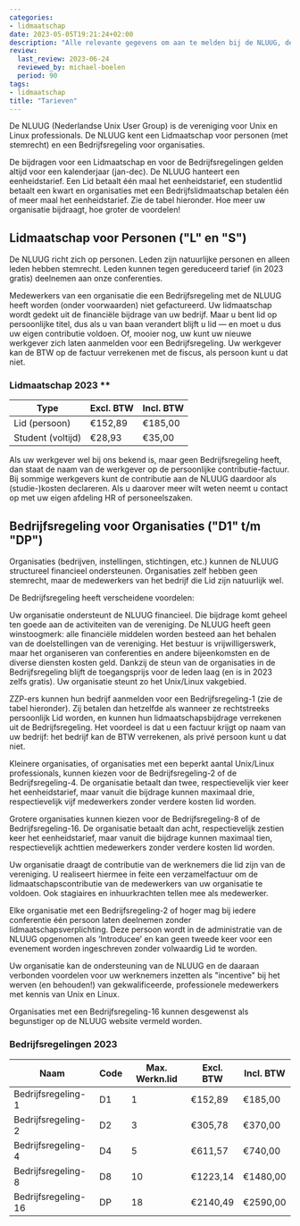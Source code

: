 ```yaml
---
categories:
- lidmaatschap
date: 2023-05-05T19:21:24+02:00
description: "Alle relevante gegevens om aan te melden bij de NLUUG, de vereniging van professionele gebruikers van open systemen en open standaarden"
review:
  last_review: 2023-06-24
  reviewed_by: michael-boelen
  period: 90
tags:
- lidmaatschap
title: "Tarieven"
---
```


De NLUUG (Nederlandse Unix User Group) is de vereniging voor Unix en Linux professionals. De NLUUG kent een Lidmaatschap voor personen (met stemrecht) en een Bedrijfsregeling voor organisaties.

De bijdragen voor een Lidmaatschap en voor de Bedrijfsregelingen gelden altijd voor een kalenderjaar (jan-dec). De NLUUG hanteert een eenheidstarief. Een Lid betaalt één maal het eenheidstarief, een studentlid betaalt een kwart en organisaties met een Bedrijfslidmaatschap betalen één of meer maal het eenheidstarief. Zie de tabel hieronder. Hoe meer uw organisatie bijdraagt, hoe groter de voordelen!

## Lidmaatschap voor Personen ("L" en "S")

De NLUUG richt zich op personen. Leden zijn natuurlijke personen en alleen leden hebben stemrecht. Leden kunnen tegen gereduceerd tarief (in 2023 gratis) deelnemen aan onze conferenties.

Medewerkers van een organisatie die een Bedrijfsregeling met de NLUUG heeft worden (onder voorwaarden) niet gefactureerd. Uw lidmaatschap wordt gedekt uit de financiële bijdrage van uw bedrijf. Maar u bent lid op persoonlijke titel, dus als u van baan verandert blijft u lid — en moet u dus uw eigen contributie voldoen. Of, mooier nog, uw kunt uw nieuwe werkgever zich laten aanmelden voor een Bedrijfsregeling. Uw werkgever kan de BTW op de factuur verrekenen met de fiscus, als persoon kunt u dat niet.

### Lidmaatschap 2023 **

| Type              | Excl. BTW | Incl. BTW |
| ---               | ---       | ---       |
| Lid (persoon)     | €152,89   | €185,00   |
| Student (voltijd) | €28,93    | €35,00    |

Als uw werkgever wel bij ons bekend is, maar geen Bedrijfsregeling heeft, dan staat de naam van de werkgever op de persoonlijke contributie-factuur. Bij sommige werkgevers kunt de contributie aan de NLUUG daardoor als (studie-)kosten declareren. Als u daarover meer wilt weten neemt u contact op met uw eigen afdeling HR of personeelszaken.

## Bedrijfsregeling voor Organisaties ("D1" t/m "DP")

Organisaties (bedrijven, instellingen, stichtingen, etc.) kunnen de NLUUG structureel financieel ondersteunen. Organisaties zelf hebben geen stemrecht, maar de medewerkers van het bedrijf die Lid zijn natuurlijk wel.

De Bedrijfsregeling heeft verscheidene voordelen:

Uw organisatie ondersteunt de NLUUG financieel. Die bijdrage komt geheel ten goede aan de activiteiten van de vereniging. De NLUUG heeft geen winstoogmerk: alle financiële middelen worden besteed aan het behalen van de doelstellingen van de vereniging. Het bestuur is vrijwilligerswerk, maar het organiseren van conferenties en andere bijeenkomsten en de diverse diensten kosten geld. Dankzij de steun van de organisaties in de Bedrijfsregeling blijft de toegangsprijs voor de leden laag (en is in 2023 zelfs gratis). Uw organisatie steunt zo het Unix/Linux vakgebied.

ZZP-ers kunnen hun bedrijf aanmelden voor een Bedrijfsregeling-1 (zie de tabel hieronder). Zij betalen dan hetzelfde als wanneer ze rechtstreeks persoonlijk Lid worden, en kunnen hun lidmaatschapsbijdrage verrekenen uit de Bedrijfsregeling. Het voordeel is dat u een factuur krijgt op naam van uw bedrijf: het bedrijf kan de BTW verrekenen, als privé persoon kunt u dat niet.

Kleinere organisaties, of organisaties met een beperkt aantal Unix/Linux professionals, kunnen kiezen voor de Bedrijfsregeling-2 of de Bedrijfsregeling-4. De organisatie betaalt dan twee, respectievelijk vier keer het eenheidstarief, maar vanuit die bijdrage kunnen maximaal drie, respectievelijk vijf medewerkers zonder verdere kosten lid worden.

Grotere organisaties kunnen kiezen voor de Bedrijfsregeling-8 of de Bedrijfsregeling-16. De organisatie betaalt dan acht, respectievelijk zestien keer het eenheidstarief, maar vanuit die bijdrage kunnen maximaal tien, respectievelijk achttien medewerkers zonder verdere kosten lid worden.

Uw organisatie draagt de contributie van de werknemers die lid zijn van de vereniging. U realiseert hiermee in feite een verzamelfactuur om de lidmaatschapscontributie van de medewerkers van uw organisatie te voldoen. Ook stagiaires en inhuurkrachten tellen mee als medewerker.

Elke organisatie met een Bedrijfsregeling-2 of hoger mag bij iedere conferentie één persoon laten deelnemen zonder lidmaatschapsverplichting. Deze persoon wordt in de administratie van de NLUUG opgenomen als ‘Introducee’ en kan geen tweede keer voor een evenement worden ingeschreven zonder volwaardig Lid te worden.

Uw organisatie kan de ondersteuning van de NLUUG en de daaraan verbonden voordelen voor uw werknemers inzetten als "incentive" bij het werven (en behouden!) van gekwalificeerde, professionele medewerkers met kennis van Unix en Linux.

Organisaties met een Bedrijfsregeling-16 kunnen desgewenst als begunstiger op de NLUUG website vermeld worden.

### Bedrijfsregelingen 2023

| Naam                | Code | Max. Werkn.lid | Excl. BTW | Incl. BTW |
| ---                 | ---  | ---            | ---       | ---       |
| Bedrijfsregeling-1  | D1   | 1              | €152,89   | €185,00   |
| Bedrijfsregeling-2  | D2   | 3              | €305,78   | €370,00   |
| Bedrijfsregeling-4  | D4   | 5              | €611,57   | €740,00   |
| Bedrijfsregeling-8  | D8   | 10             | €1223,14  | €1480,00  |
| Bedrijfsregeling-16 | DP   | 18             | €2140,49  | €2590,00  |
